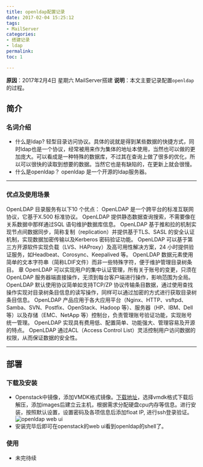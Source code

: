 ```yaml
---
title: openldap配置记录
date: 2017-02-04 15:25:12
tags:
- MailServer
categories:
- 搭建记录
- ldap
permalink: 
toc: 1

---
```

**原因**：2017年2月4日 星期六 MailServer搭建
**说明**：本文主要记录配置`openldap`的过程。

<!-- more -->

## 简介

### 名词介绍
- 什么是ldap?
轻型目录访问协议。具体的说就是得到某些数据的快捷方式，同时ldap也是一个协议，经常被用来作为集体的地址本使用，当然也可以做的更加庞大。可以看成是一种特殊的数据库，不过其在查询上做了很多的优化，所以可以很快的读取到想要的数据。当然它也是有缺陷的，在更新上就会很慢。
- 什么是openldap？
openldap 是一个开源的ldap服务器。

---

### 优点及使用场景

OpenLDAP 目录服务有以下10 个优点：
OpenLDAP 是一个跨平台的标准互联网协议，它基于X.500 标准协议。
OpenLDAP 提供静态数据查询搜索，不需要像在关系数据中那样通过SQL 语句维护数据库信息。
OpenLDAP 基于推和拉的机制实现节点间数据同步，简称复制（replication）并提供基于TLS、SASL 的安全认证机制，实现数据加密传输以及Kerberos 密码验证功能。
OpenLDAP 可以基于第三方开源软件实现负载（LVS、HAProxy）及高可用性解决方案，24 小时提供验证服务，如Headbeat、Corosync、Keepalived 等。
OpenLDAP 数据元素使用简单的文本字符串（简称LDIF文件）而非一些特殊字符，便于维护管理目录树条目。 章
OpenLDAP 可以实现用户的集中认证管理，所有关于账号的变更，只须在OpenLDAP 服务器端直接操作，无须到每台客户端进行操作，影响范围为全局。
OpenLDAP 默认使用协议简单如支持TCP/ZP 协议传输条目数据，通过使用查找操作实现对目录树条目信息的读写操作，同样可以通过加密的方式进行获取目录树条目信息。
OpenLDAP 产品应用于各大应用平台（Nginx、HTTP、vsftpd、Samba、SVN、Postfix、OpenStack、Hadoop 等）、服务器（HP、IBM、Dell 等）以及存储（EMC、NetApp 等）控制台，负责管理账号验证功能，实现账号统一管理。
OpenLDAP 实现具有费用低、配置简单、功能强大、管理容易及开源的特点。
OpenLDAP 通过ACL（Access Control List）灵活控制用户访问数据的权限，从而保证数据的安全性。

---

## 部署

### 下载及安装
- Openstack中镜像，添加VMDK格式镜像。[下载地址](https://www.turnkeylinux.org/openlda)，选择vmdk格式下载后解压，添加images后建立云主机，根据需求分配硬盘cpu内存等信息。进行安装，按照默认设置，设置密码及各项信息后添加float IP, 进行ssh登录验证。
![openldap web ui](http://image.yaopig.com/blog/openldapwebui.png)
- 安装完毕后即可在openstack的web ui看到openldap的shell了。

### 使用

- 未完待续
